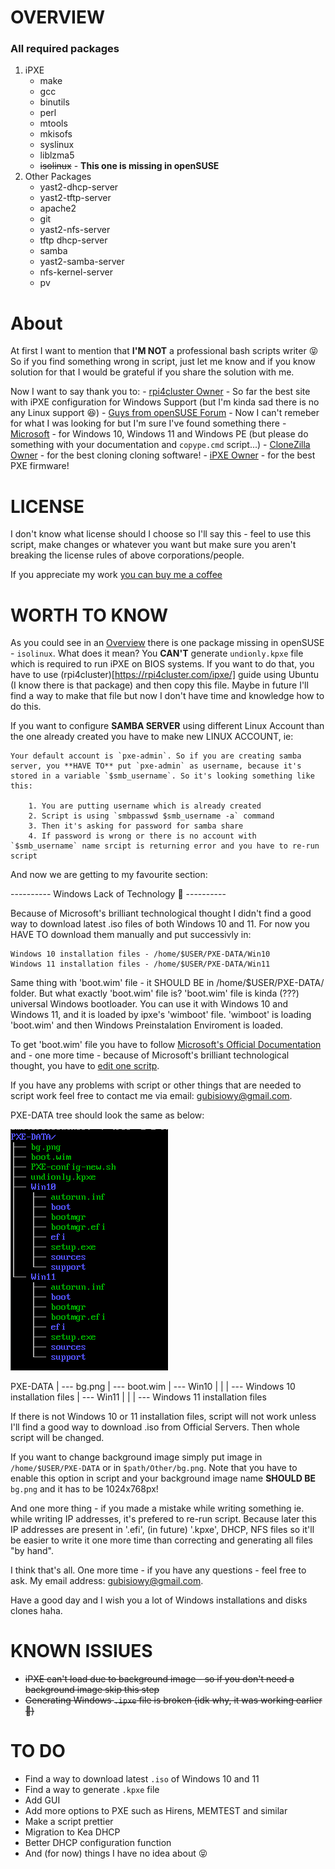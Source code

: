 # OVERVIEW
### All required packages
1. iPXE
	- make
	- gcc
	- binutils
	- perl
	- mtools
	- mkisofs
	- syslinux
	- liblzma5
	- ~~isolinux~~ - **This one is missing in openSUSE**
2. Other Packages
	- yast2-dhcp-server 
	- yast2-tftp-server 
	- apache2 
	- git 
	- yast2-nfs-server 
	- tftp dhcp-server 
	- samba 
	- yast2-samba-server 
	- nfs-kernel-server 
	- pv

# About
At first I want to mention that **I'M NOT** a professional bash scripts writer 😝 So if you find something wrong in script, just let me know and if you know solution for that I would be grateful if you share the solution with me.

Now I want to say thank you to:
	- [rpi4cluster Owner](https://rpi4cluster.com/) - So far the best site with iPXE configuration for Windows Support (but I'm kinda sad there is no any Linux support 😆)
	- [Guys from openSUSE Forum](https://forums.opensuse.org/) - Now I can't remeber for what I was looking for but I'm sure I've found something there
	- [Microsoft](https://www.microsoft.com) - for Windows 10, Windows 11 and Windows PE (but please do something with your documentation and `copype.cmd` script...)
	- [CloneZilla Owner](https://clonezilla.org/) - for the best cloning cloning software!
	- [iPXE Owner](ipxe.org) - for the best PXE firmware!

# LICENSE
I don't know what license should I choose so I'll say this - feel to use this script, make changes or whatever you want but make sure you aren't breaking the license rules of above corporations/people.

If you appreciate my work [you can buy me a coffee](https://help.buymeacoffee.com/en/)

# WORTH TO KNOW

As you could see in an [Overview](#overview) there is one package missing in openSUSE - `isolinux`. What does it mean? You **CAN'T** generate `undionly.kpxe` file which is required to run iPXE on BIOS systems. If you want to do that, you have to use (rpi4cluster)[https://rpi4cluster.com/ipxe/] guide using Ubuntu (I know there is that package) and then copy this file. Maybe in future I'll find a way to make that file but now I don't have time and knowledge how to do this.

If you want to configure **SAMBA SERVER** using different Linux Account than the one already created you have to make new LINUX ACCOUNT, ie:

	Your default account is `pxe-admin`. So if you are creating samba server, you **HAVE TO** put `pxe-admin` as username, because it's stored in a variable `$smb_username`. So it's looking something like this:

		1. You are putting username which is already created
		2. Script is using `smbpasswd $smb_username -a` command
		3. Then it's asking for password for samba share
		4. If password is wrong or there is no account with `$smb_username` name srcipt is returning error and you have to re-run script

And now we are getting to my favourite section:

---------- Windows Lack of Technology 🤣 ----------

Because of Microsoft's brilliant technological thought I didn't find a good way to download latest .iso files of both Windows 10 and 11. For now you HAVE TO download them manually and put successivly in:

	Windows 10 installation files - /home/$USER/PXE-DATA/Win10
	Windows 11 installation files - /home/$USER/PXE-DATA/Win11

Same thing with 'boot.wim' file - it SHOULD BE in /home/$USER/PXE-DATA/ folder. But what exactly 'boot.wim' file is? 
'boot.wim' file is kinda (???) universal Windows bootloader. You can use it with Windows 10 and Windows 11, and it is loaded by ipxe's 'wimboot' file. 'wimboot' is loading 'boot.wim' and then Windows Preinstalation Enviroment is loaded.

To get 'boot.wim' file you have to follow [Microsoft's Official Documentation](https://learn.microsoft.com/pl-pl/windows-hardware/manufacture/desktop/download-winpe--windows-pe?view=windows-11) and - one more time - because of Microsoft's brilliant technological thought, you have to [edit one scritp](https://777notes.wordpress.com/2013/10/21/winpe-the-following-processor-architecture-was-not-found-amd64/).

If you have any problems with script or other things that are needed to script work feel free to contact me via email: gubisiowy@gmail.com.

PXE-DATA tree should look the same as below:

![PXE-DATA TREE](image-1.png)

PXE-DATA
|
--- bg.png
|
--- boot.wim
|
--- Win10
|   |
|   --- Windows 10 installation files
|
--- Win11
|   |
|   --- Windows 11 installation files

If there is not Windows 10 or 11 installation files, script will not work unless I'll find a good way to download .iso from Official Servers. Then whole script will be changed.

If you want to change background image simply put image in `/home/$USER/PXE-DATA` or in `$path/Other/bg.png`. Note that you have to enable this option in script and your background image name **SHOULD BE** `bg.png` and it has to be 1024x768px!

And one more thing - if you made a mistake while writing something ie. while writing IP addresses, it's prefered to re-run script. Because later this IP addresses are present in '.efi', (in future) '.kpxe', DHCP, NFS files so it'll be easier to write it one more time than correcting and generating all files "by hand".

I think that's all. One more time - if you have any questions - feel free to ask. My email address: gubisiowy@gmail.com.

Have a good day and I wish you a lot of Windows installations and disks clones haha.

# KNOWN ISSIUES
- ~~iPXE can't load due to background image - so if you don't need a background image skip this step~~
- ~~Generating Windows `.ipxe` file is broken (idk why, it was working earlier 🤔)~~

# TO DO
- Find a way to download latest `.iso` of Windows 10 and 11
- Find a way to generate `.kpxe` file
- Add GUI
- Add more options to PXE such as Hirens, MEMTEST and similar
- Make a script prettier
- Migration to Kea DHCP
- Better DHCP configuration function
- And (for now) things I have no idea about 😝